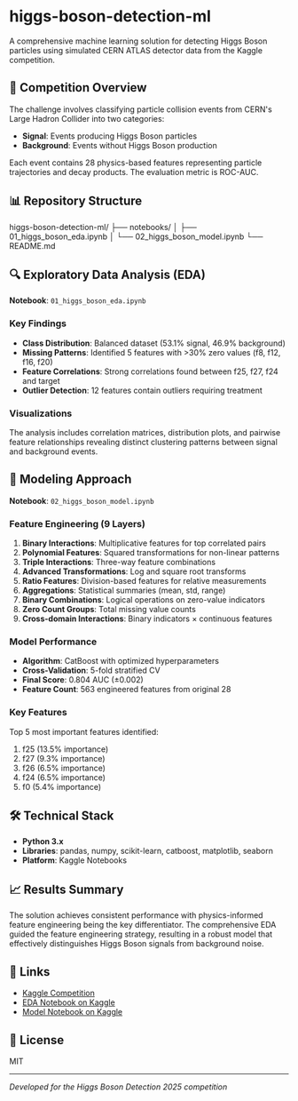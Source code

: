 # higgs-boson-detection-ml

A comprehensive machine learning solution for detecting Higgs Boson particles using simulated CERN ATLAS detector data from the Kaggle competition.

## 🎯 Competition Overview

The challenge involves classifying particle collision events from CERN's Large Hadron Collider into two categories:
- **Signal**: Events producing Higgs Boson particles
- **Background**: Events without Higgs Boson production

Each event contains 28 physics-based features representing particle trajectories and decay products. The evaluation metric is ROC-AUC.

## 📊 Repository Structure
higgs-boson-detection-ml/
├── notebooks/
│   ├── 01_higgs_boson_eda.ipynb
│   └── 02_higgs_boson_model.ipynb
└── README.md

## 🔍 Exploratory Data Analysis (EDA)

**Notebook**: `01_higgs_boson_eda.ipynb`

### Key Findings
- **Class Distribution**: Balanced dataset (53.1% signal, 46.9% background)
- **Missing Patterns**: Identified 5 features with >30% zero values (f8, f12, f16, f20)
- **Feature Correlations**: Strong correlations found between f25, f27, f24 and target
- **Outlier Detection**: 12 features contain outliers requiring treatment

### Visualizations
The analysis includes correlation matrices, distribution plots, and pairwise feature relationships revealing distinct clustering patterns between signal and background events.

## 🚀 Modeling Approach

**Notebook**: `02_higgs_boson_model.ipynb`

### Feature Engineering (9 Layers)
1. **Binary Interactions**: Multiplicative features for top correlated pairs
2. **Polynomial Features**: Squared transformations for non-linear patterns
3. **Triple Interactions**: Three-way feature combinations
4. **Advanced Transformations**: Log and square root transforms
5. **Ratio Features**: Division-based features for relative measurements
6. **Aggregations**: Statistical summaries (mean, std, range)
7. **Binary Combinations**: Logical operations on zero-value indicators
8. **Zero Count Groups**: Total missing value counts
9. **Cross-domain Interactions**: Binary indicators × continuous features

### Model Performance
- **Algorithm**: CatBoost with optimized hyperparameters
- **Cross-Validation**: 5-fold stratified CV
- **Final Score**: 0.804 AUC (±0.002)
- **Feature Count**: 563 engineered features from original 28

### Key Features
Top 5 most important features identified:
1. f25 (13.5% importance)
2. f27 (9.3% importance)
3. f26 (6.5% importance)
4. f24 (6.5% importance)
5. f0 (5.4% importance)

## 🛠️ Technical Stack
- **Python 3.x**
- **Libraries**: pandas, numpy, scikit-learn, catboost, matplotlib, seaborn
- **Platform**: Kaggle Notebooks

## 📈 Results Summary

The solution achieves consistent performance with physics-informed feature engineering being the key differentiator. The comprehensive EDA guided the feature engineering strategy, resulting in a robust model that effectively distinguishes Higgs Boson signals from background noise.

## 🔗 Links
- [Kaggle Competition](https://www.kaggle.com/competitions/higgs-boson-detection-2025)
- [EDA Notebook on Kaggle](https://www.kaggle.com/code/mehmetisik/higgs-boson-detection-eda-2025)
- [Model Notebook on Kaggle](https://www.kaggle.com/code/mehmetisik/higgs-boson-2025-9-layer-feature-eng-catboost)

## 📝 License
MIT

---
*Developed for the Higgs Boson Detection 2025 competition*
